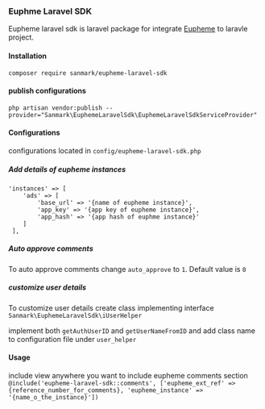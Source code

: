 ### Euphme Laravel SDK

Eupheme laravel sdk is laravel package for integrate [Eupheme](https://github.com/sanmark/eupheme-core) to laravle project.


#### Installation 

`composer require sanmark/eupheme-laravel-sdk`


#### publish configurations

`php artisan vendor:publish --provider="Sanmark\EuphemeLaravelSdk\EuphemeLaravelSdkServiceProvider"`
 
 
#### Configurations

configurations located in `config/eupheme-laravel-sdk.php`

##### Add details of eupheme instances
```
'instances' => [
    'ads' => [
        'base_url' => '{name of eupheme instance}',
        'app_key' => '{app key of eupheme instance}',
        'app_hash' => '{app hash of euphme instance}'
    ]
 ],
 ```
 
 ##### Auto approve comments
 
 To auto approve comments change `auto_approve` to `1`. Default value is `0`
 
 ##### customize user details
 
 To customize user details create class implementing interface `Sanmark\EuphemeLaravelSdk\iUserHelper`
 
 implement both `getAuthUserID` and `getUserNameFromID` and add class name to configuration file under `user_helper` 
 
 
 #### Usage
 
 include view anywhere you want to include eupheme comments section 
 `@include('eupheme-laravel-sdk::comments', ['eupheme_ext_ref' => {reference_number_for_comments}, 'eupheme_instance' => '{name_o_the_instance}'])`
 
